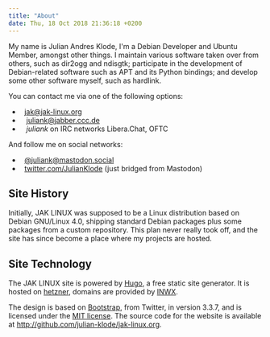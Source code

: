 ```yaml
---
title: "About"
date: Thu, 18 Oct 2018 21:36:18 +0200
---
```




My name is Julian Andres Klode, I'm a Debian Developer and Ubuntu Member,
amongst other things. I maintain various software taken over from others,
such as dir2ogg and ndisgtk;
participate in the development of Debian-related software such as
APT and its Python bindings;
and develop some other software myself, such as hardlink.

You can contact me via one of the following options:

 * <i class='fas fa-envelope'></i>&nbsp;&nbsp;[jak@jak-linux.org](mailto:jak@jak-linux.org)
 * <i class='fas fa-comment'></i>&nbsp;&nbsp; [juliank@jabber.ccc.de](xmpp:juliank@jabber.ccc.de)
 * <i class='fas fa-comment'></i>&nbsp;&nbsp; *juliank* on IRC networks Libera.Chat, OFTC

And follow me on social networks:

 * <i class='fab fa-mastodon'></i>&nbsp;&nbsp;<a href="https://mastodon.social/@juliank" rel="me">@juliank@mastodon.social</a>
 * <i class='fab fa-twitter'></i>&nbsp;&nbsp;<a href="https://twitter.com/JulianKlode" rel="me">twitter.com/JulianKlode</a> (just bridged from Mastodon)


## Site History
Initially, JAK LINUX was supposed to be a Linux distribution based on
Debian GNU/Linux 4.0, shipping standard Debian packages plus some packages
from a custom repository. This plan never really took off, and the site has
since become a place where my projects are hosted.

## Site Technology
The JAK LINUX site is powered by [Hugo](http://gohugo.io), a free static site
generator. It is hosted on [hetzner](https://hetzner.de/), domains are provided by
[INWX](https://www.inwx.de/).

The design is based on [Bootstrap](https://getbootstrap.com/), from
Twitter, in version 3.3.7, and is licensed under the [MIT license](https://raw.githubusercontent.com/twbs/bootstrap/v3.3.7/LICENSE).
The source code for the website is available at <http://github.com/julian-klode/jak-linux.org>.

